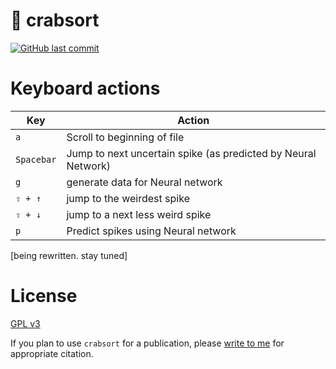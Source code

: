 # 🦀 crabsort

[![GitHub last commit](https://img.shields.io/github/last-commit/sg-s/crabsort.svg)]()


# Keyboard actions

| Key | Action |
| ---------- | ---------- |
| `a` | Scroll to beginning of file |
| `Spacebar` | Jump to next uncertain spike (as predicted by Neural Network) |
| `g` | generate data for Neural network | 
| `⇧ + ↑` | jump to the weirdest spike |
| `⇧ + ↓` | jump to a next less weird spike |
| `p` | Predict spikes using Neural network |

[being rewritten. stay tuned]

# License 

[GPL v3](http://gplv3.fsf.org/)

If you plan to use `crabsort` for a publication, please [write to me](http://srinivas.gs/#contact) for appropriate citation. 
